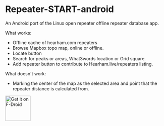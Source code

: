 # Repeater-START-android
An Android port of the Linux open repeater offline repeater database app.

What works:
* Offline cache of hearham.com repeaters
* Browse Mapbox topo map, online or offline.
* Locate button
* Search for peaks or areas, What3words location or Grid square.
* Add repeater button to contribute to Hearham.live/repeaters listing.

What doesn't work:
* Marking the center of the map as the selected area and point that the repeater distance is calculated from.

[<img src="https://fdroid.gitlab.io/artwork/badge/get-it-on.png"
     alt="Get it on F-Droid"
     height="80">](https://f-droid.org/packages/com.hearham.repeaterstart/)
